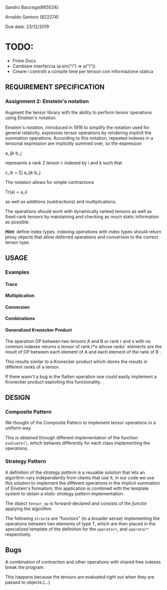 Sandro Baccega(865024)

Arnaldo Santoro (822274)

Due date: 23/12/2019

# TODO:

- Finire Docs
- Cambiare interfaccia (a.ein("i") => a("i"))
- Creare i controlli a compile time per tensori con informazione statica

## REQUIREMENT SPECIFICATION

### Assignment 2: Einstein's notation

Augment the tensor library with the ability to perform tensor operations using Einstein's notation.

Einstein's notation, introduced in 1916 to simplify the notation used for general relativity, expresses tensor operations by rendering implicit the summation operations. According to this notation, repeated indexes in a tensorial expression are implicitly summed over, so the expression

a_ijk b_j

represents a rank 2 tensor c indexed by i and k such that

c_ik = Σj a_ijk b_j

The notation allows for simple contractions

Tr(a) = a_ii

as well as additions (subtractions) and multiplications.

The operations should work with dynamically ranked tensors as well as fixed-rank tensors by maintaining and checking as much static information as possible.

**Hint**: define index types. indexing operations with index types should return proxy objects that allow deferred operations and conversion to the correct tensor type.

## USAGE

### Examples

#### Trace

#### Multiplication

#### Conversion

#### Combinations

#### Generalized Kronecker Product

The operation OP between two tensors A and B or rank r and s with no common indexes returns a tensor of rank r\*s whose ranks' elements are the result of OP between each element of A and each element of the rank of B .

This results similar to a Kronecker product which stores the results in different ranks of a tensor.

If there wasn't a bug in the flatten operation one could easily implement a Kronecker product exploiting this functionality.

## DESIGN

### Composite Pattern

We thought of the Composite Pattern to implement tensor operations in a uniform way.

This is obtained through different implementation of the function `evaluate()`, which behaves differently for each class implementing the operations.

### Strategy Pattern

A definition of the _strategy pattern_ is a reusable solution that lets an algorithm vary independently from clients that use it; in our code we use this solution to implement the different operations in the implicit summation of Einstein's formalism; this application is combined with the template system to obtain a _static strategy pattern_ implementation.

The object `tensor_op` is forward-declared and consists of the _functor_ applying the algorithm.

The following `struct`s are "functors" (in a broader sense) implementing the operations between two elements of type T, which are then placed in the specialized template of the definition for the `operator+`, and `operator*` respectively.

## Bugs

A combination of contraction and other operations with shared free indexes break the program.

This happens because the tensors are evaluated right out when they are passed to objects.(...)
